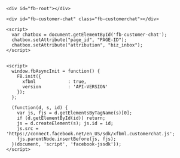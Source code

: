 <!-- Messenger Chat Plugin Code -->
    <div id="fb-root"></div>

    <div id="fb-customer-chat" class="fb-customerchat"></div>

    <script>
      var chatbox = document.getElementById('fb-customer-chat');
      chatbox.setAttribute("page_id", "PAGE-ID");
      chatbox.setAttribute("attribution", "biz_inbox");
    </script>


    <script>
      window.fbAsyncInit = function() {
        FB.init({
          xfbml            : true,
          version          : 'API-VERSION'
        });
      };

      (function(d, s, id) {
        var js, fjs = d.getElementsByTagName(s)[0];
        if (d.getElementById(id)) return;
        js = d.createElement(s); js.id = id;
        js.src = 'https://connect.facebook.net/en_US/sdk/xfbml.customerchat.js';
        fjs.parentNode.insertBefore(js, fjs);
      }(document, 'script', 'facebook-jssdk'));
    </script>
